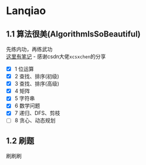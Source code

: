 # Lanqiao

## 1.1 算法很美(AlgorithmIsSoBeautiful)

先练内功，再练武功  
[这里有笔记](https://github.com/zimo999mrx/Lanqiao/blob/master/src/AlgorithmIsSoBeautiful/Notes.md) -
感谢csdn大佬``` xcsxchen ```的分享

- [x] 1 位运算
- [x] 2 查找、排序(初级)
- [x] 3 查找、排序(高级)
- [x] 4 矩阵
- [x] 5 字符串
- [x] 6 数学问题
- [x] 7 递归、DFS、剪枝
- [ ] 8 贪心、动态规划

## 1.2 刷题

刷刷刷

